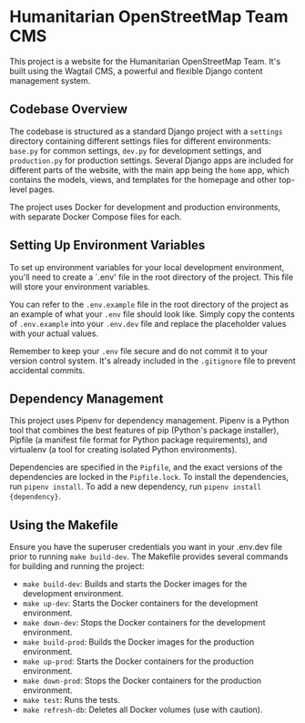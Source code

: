 # Humanitarian OpenStreetMap Team CMS

This project is a website for the Humanitarian OpenStreetMap Team. It's built using the Wagtail CMS, a powerful and flexible Django content management system.

## Codebase Overview

The codebase is structured as a standard Django project with a `settings` directory containing different settings files for different environments: `base.py` for common settings, `dev.py` for development settings, and `production.py` for production settings. Several Django apps are included for different parts of the website, with the main app being the `home` app, which contains the models, views, and templates for the homepage and other top-level pages.

The project uses Docker for development and production environments, with separate Docker Compose files for each.

## Setting Up Environment Variables

To set up environment variables for your local development environment, you'll need to create a `.env' file in the root directory of the project. This file will store your environment variables.

You can refer to the `.env.example` file in the root directory of the project as an example of what your `.env` file should look like. Simply copy the contents of `.env.example` into your `.env.dev` file and replace the placeholder values with your actual values.

Remember to keep your `.env` file secure and do not commit it to your version control system. It's already included in the `.gitignore` file to prevent accidental commits.

## Dependency Management

This project uses Pipenv for dependency management. Pipenv is a Python tool that combines the best features of pip (Python's package installer), Pipfile (a manifest file format for Python package requirements), and virtualenv (a tool for creating isolated Python environments).

Dependencies are specified in the `Pipfile`, and the exact versions of the dependencies are locked in the `Pipfile.lock`. To install the dependencies, run `pipenv install`. To add a new dependency, run `pipenv install {dependency}`.

## Using the Makefile

Ensure you have the superuser credentials you want in your .env.dev file prior to running `make build-dev`.
The Makefile provides several commands for building and running the project:

- `make build-dev`: Builds and starts the Docker images for the development environment.
- `make up-dev`: Starts the Docker containers for the development environment.
- `make down-dev`: Stops the Docker containers for the development environment.
- `make build-prod`: Builds the Docker images for the production environment.
- `make up-prod`: Starts the Docker containers for the production environment.
- `make down-prod`: Stops the Docker containers for the production environment.
- `make test`: Runs the tests.
- `make refresh-db`: Deletes all Docker volumes (use with caution).
